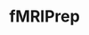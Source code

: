 ---
layout: default
title: fMRIPrep
parent: Preprocessing pipelines
grand_parent: Data pipeline
has_children: false
nav_order: 2
---